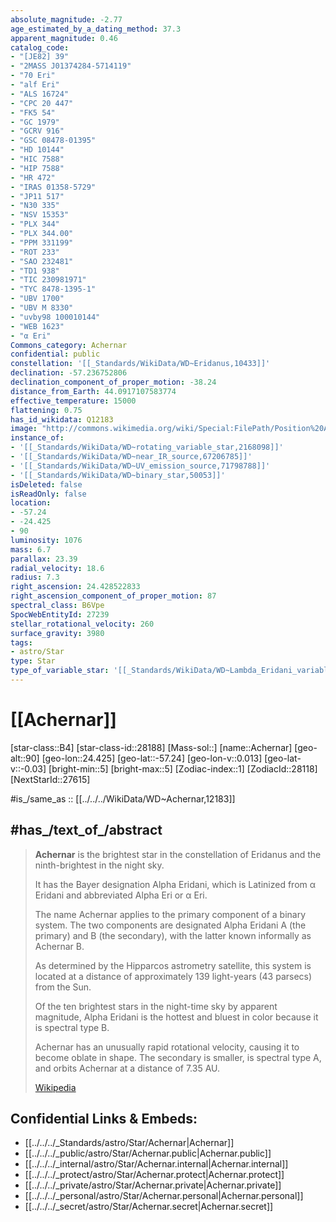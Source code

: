 ```yaml
---
absolute_magnitude: -2.77
age_estimated_by_a_dating_method: 37.3
apparent_magnitude: 0.46
catalog_code:
- "[JE82] 39"
- "2MASS J01374284-5714119"
- "70 Eri"
- "alf Eri"
- "ALS 16724"
- "CPC 20 447"
- "FK5 54"
- "GC 1979"
- "GCRV 916"
- "GSC 08478-01395"
- "HD 10144"
- "HIC 7588"
- "HIP 7588"
- "HR 472"
- "IRAS 01358-5729"
- "JP11 517"
- "N30 335"
- "NSV 15353"
- "PLX 344"
- "PLX 344.00"
- "PPM 331199"
- "ROT 233"
- "SAO 232481"
- "TD1 938"
- "TIC 230981971"
- "TYC 8478-1395-1"
- "UBV 1700"
- "UBV M 8330"
- "uvby98 100010144"
- "WEB 1623"
- "α Eri"
Commons_category: Achernar
confidential: public
constellation: '[[_Standards/WikiData/WD~Eridanus,10433]]'
declination: -57.236752806
declination_component_of_proper_motion: -38.24
distance_from_Earth: 44.0917107583774
effective_temperature: 15000
flattening: 0.75
has_id_wikidata: Q12183
image: "http://commons.wikimedia.org/wiki/Special:FilePath/Position%20Alpha%20Eri.png"
instance_of:
- '[[_Standards/WikiData/WD~rotating_variable_star,2168098]]'
- '[[_Standards/WikiData/WD~near_IR_source,67206785]]'
- '[[_Standards/WikiData/WD~UV_emission_source,71798788]]'
- '[[_Standards/WikiData/WD~binary_star,50053]]'
isDeleted: false
isReadOnly: false
location:
- -57.24
- -24.425
- 90
luminosity: 1076
mass: 6.7
parallax: 23.39
radial_velocity: 18.6
radius: 7.3
right_ascension: 24.428522833
right_ascension_component_of_proper_motion: 87
spectral_class: B6Vpe
SpocWebEntityId: 27239
stellar_rotational_velocity: 260
surface_gravity: 3980
tags:
- astro/Star
type: Star
type_of_variable_star: '[[_Standards/WikiData/WD~Lambda_Eridani_variable,4350564]]'
---
```


# [[Achernar]] 


[star-class::B4]
[star-class-id::28188]
[Mass-sol::]
[name::Achernar]
[geo-alt::90]
[geo-lon::24.425]
[geo-lat::-57.24]
[geo-lon-v::0.013]
[geo-lat-v::-0.03]
[bright-min::5]
[bright-max::5]
[Zodiac-index::1]
[ZodiacId::28118]
[NextStarId::27615]

#is_/same_as :: [[../../../WikiData/WD~Achernar,12183]] 

## #has_/text_of_/abstract 

> **Achernar** is the brightest star in the constellation of Eridanus 
> and the ninth-brightest in the night sky. 
> 
> It has the Bayer designation Alpha Eridani, which is Latinized from α Eridani 
> and abbreviated Alpha Eri or α Eri. 
> 
> The name Achernar applies to the primary component of a binary system. 
> The two components are designated Alpha Eridani A (the primary) and B (the secondary), 
> with the latter known informally as Achernar B. 
> 
> As determined by the Hipparcos astrometry satellite, 
> this system is located at a distance of approximately 139 light-years (43 parsecs) from the Sun.
>
> Of the ten brightest stars in the night-time sky by apparent magnitude, 
> Alpha Eridani is the hottest and bluest in color because it is spectral type B. 
> 
> Achernar has an unusually rapid rotational velocity, causing it to become oblate in shape. 
> The secondary is smaller, is spectral type A, and orbits Achernar at a distance of 7.35 AU.
>
> [Wikipedia](https://en.wikipedia.org/wiki/Achernar)



## Confidential Links & Embeds: 
- [[../../../_Standards/astro/Star/Achernar|Achernar]] 
- [[../../../_public/astro/Star/Achernar.public|Achernar.public]] 
- [[../../../_internal/astro/Star/Achernar.internal|Achernar.internal]] 
- [[../../../_protect/astro/Star/Achernar.protect|Achernar.protect]] 
- [[../../../_private/astro/Star/Achernar.private|Achernar.private]] 
- [[../../../_personal/astro/Star/Achernar.personal|Achernar.personal]] 
- [[../../../_secret/astro/Star/Achernar.secret|Achernar.secret]]

